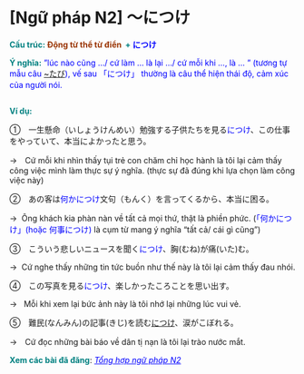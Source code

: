 # [Ngữ pháp N2] 〜につけ
<div class="entry-content">
<p><strong><span style="color: #008080;">Cấu trúc: </span><span style="color: #993300;">Động từ thể từ điển </span><span style="color: #008080;"> + </span><span style="color: #0000ff;">につけ</span></strong></p>
<p><strong><span style="color: #008080;">Ý nghĩa:</span></strong> <span style="color: #0000ff;">”lúc nào cũng …/ cứ làm … là lại …/ cứ mỗi khi …, là … ” (tương tự mẫu câu <a href="https://bikae.net/ngu-phap/ngu-phap-n3-tabi-ni/">~たび</a>), vế sau 「につけ」 thường là câu thể hiện thái độ, cảm xúc của người nói.　</span></p>
<p><ins class="adsbygoogle adslot_1" data-ad-client="ca-pub-2233580070484357" data-ad-slot="4413057825" style="display: inline-block;"></ins><br/>
<script>// <![CDATA[ (adsbygoogle = window.adsbygoogle || []).push({}); // ]]&gt;</script></p>
<p><strong><span style="color: #008080;">Ví dụ:</span></strong></p>
<p>①　一生懸命（いしょうけんめい）勉強する子供たちを見る<span style="color: #0000ff;">につけ</span>、この仕事をやっていて、本当によかったと思う。</p>
<p>→　Cứ mỗi khi nhìn thấy tụi trẻ con chăm chỉ học hành là tôi lại cảm thấy công việc mình làm thực sự ý nghĩa. (thực sự đã đúng khi lựa chọn làm công việc này)</p>
<p>②　あの客は<span style="color: #0000ff;">何かにつけ</span>文句（もんく）を言ってくるから、本当に困る。</p>
<p>→  Ông khách kia phàn nàn về tất cả mọi thứ, thật là phiền phức. (<span style="color: #0000ff;">「何かにつけ」(hoặc 何事につけ) </span>là cụm từ mang ý nghĩa “tất cả/ cái gì cũng”)</p>
<p>③　こういう悲しいニュースを聞く<span style="color: #0000ff;">につけ</span>、胸(むね)が痛(いた)む。</p>
<p>→  Cứ nghe thấy những tin tức buồn như thế này là tôi lại cảm thấy đau nhói.</p>
<p>④　この写真を見る<span style="color: #0000ff;">につけ</span>、楽しかったころことを思い出す。</p>
<p>→   Mỗi khi xem lại bức ảnh này là tôi nhớ lại những lúc vui vẻ.</p>
<p>⑤　難民(なんみん)の記事(きじ)を読む<u>につけ</u>、涙がこぼれる。</p>
<p>→　Cứ đọc những bài báo về dân tị nạn là tôi lại trào nước mắt.</p>
<p><strong><span style="color: #008080;">Xem các bài đã đăng</span></strong>: <span style="color: #0000ff;"><em><a href="https://bikae.net/ngu-phap/tong-hop-ngu-phap-n2/" style="color: #0000ff;" target="_blank">Tổng hợp ngữ pháp N2</a></em></span></p>
<p> </p>

</div>